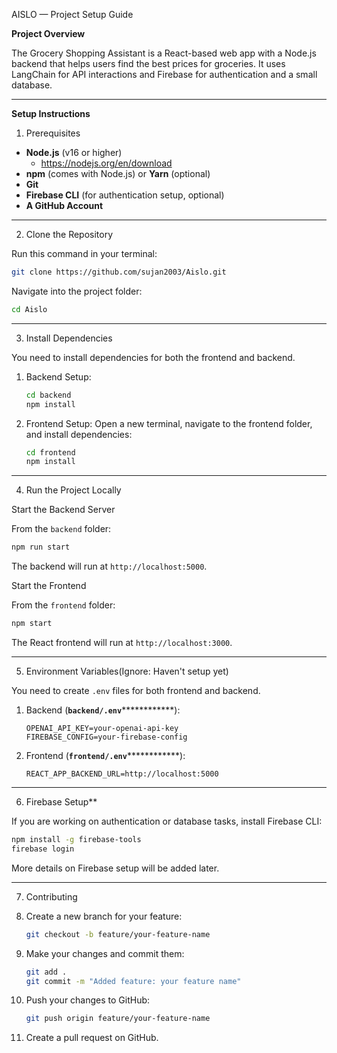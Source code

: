AISLO — Project Setup Guide

**Project Overview**

The Grocery Shopping Assistant is a React-based web app with a Node.js backend that helps users find the best prices for groceries. It uses LangChain for API interactions and Firebase for authentication and a small database.

---

**Setup Instructions**

1. Prerequisites

- **Node.js** (v16 or higher)
   - https://nodejs.org/en/download 
- **npm** (comes with Node.js) or **Yarn** (optional)
- **Git**
- **Firebase CLI** (for authentication setup, optional)
- **A GitHub Account**

---

2. Clone the Repository

Run this command in your terminal:

```bash
git clone https://github.com/sujan2003/Aislo.git
```

Navigate into the project folder:

```bash
cd Aislo
```

---

3. Install Dependencies

You need to install dependencies for both the frontend and backend.

1. Backend Setup:

   ```bash
   cd backend
   npm install
   ```

2. Frontend Setup:
   Open a new terminal, navigate to the frontend folder, and install dependencies:

   ```bash
   cd frontend
   npm install
   ```

---

4. Run the Project Locally

Start the Backend Server

From the `backend` folder:

```bash
npm run start
```

The backend will run at `http://localhost:5000`.

Start the Frontend

From the `frontend` folder:

```bash
npm start
```

The React frontend will run at `http://localhost:3000`.

---

5. Environment Variables(Ignore: Haven't setup yet)

You need to create `.env` files for both frontend and backend.

1. Backend (********`backend/.env`********\*\*\*\*\*\*\*\*\*\*\*\*):

   ```
   OPENAI_API_KEY=your-openai-api-key
   FIREBASE_CONFIG=your-firebase-config
   ```

2. Frontend (********`frontend/.env`********\*\*\*\*\*\*\*\*\*\*\*\*):

   ```
   REACT_APP_BACKEND_URL=http://localhost:5000
   ```

---

6. Firebase Setup**

If you are working on authentication or database tasks, install Firebase CLI:

```bash
npm install -g firebase-tools
firebase login
```

More details on Firebase setup will be added later.

---

7. Contributing

1. Create a new branch for your feature:
   ```bash
   git checkout -b feature/your-feature-name
   ```
2. Make your changes and commit them:
   ```bash
   git add .
   git commit -m "Added feature: your feature name"
   ```
3. Push your changes to GitHub:
   ```bash
   git push origin feature/your-feature-name
   ```
4. Create a pull request on GitHub.
